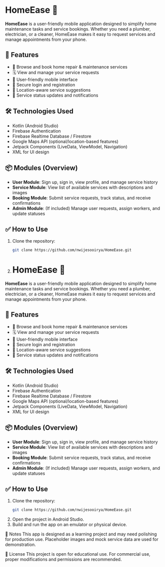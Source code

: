 # HomeEase 🏡

**HomeEase** is a user-friendly mobile application designed to simplify home maintenance tasks and service bookings. Whether you need a plumber, electrician, or a cleaner, HomeEase makes it easy to request services and manage appointments from your phone.

## 🚀 Features

- 🔧 Browse and book home repair & maintenance services
- 🗓 View and manage your service requests
- 📱 User-friendly mobile interface
- 🔐 Secure login and registration
- 📍 Location-aware service suggestions
- 💬 Service status updates and notifications

## 🛠 Technologies Used

- Kotlin (Android Studio)
- Firebase Authentication
- Firebase Realtime Database / Firestore
- Google Maps API (optional/location-based features)
- Jetpack Components (LiveData, ViewModel, Navigation)
- XML for UI design

## 📦 Modules (Overview)

- **User Module**: Sign up, sign in, view profile, and manage service history
- **Service Module**: View list of available services with descriptions and images
- **Booking Module**: Submit service requests, track status, and receive confirmations
- **Admin Module**: (If included) Manage user requests, assign workers, and update statuses

## ✅ How to Use

1. Clone the repository:
   ```bash
   git clone https://github.com/nwijesooirya/HomeEase.git
2. # HomeEase 🏡

**HomeEase** is a user-friendly mobile application designed to simplify home maintenance tasks and service bookings. Whether you need a plumber, electrician, or a cleaner, HomeEase makes it easy to request services and manage appointments from your phone.

## 🚀 Features

- 🔧 Browse and book home repair & maintenance services
- 🗓 View and manage your service requests
- 📱 User-friendly mobile interface
- 🔐 Secure login and registration
- 📍 Location-aware service suggestions
- 💬 Service status updates and notifications

## 🛠 Technologies Used

- Kotlin (Android Studio)
- Firebase Authentication
- Firebase Realtime Database / Firestore
- Google Maps API (optional/location-based features)
- Jetpack Components (LiveData, ViewModel, Navigation)
- XML for UI design

## 📦 Modules (Overview)

- **User Module**: Sign up, sign in, view profile, and manage service history
- **Service Module**: View list of available services with descriptions and images
- **Booking Module**: Submit service requests, track status, and receive confirmations
- **Admin Module**: (If included) Manage user requests, assign workers, and update statuses

## ✅ How to Use

1. Clone the repository:
   ```bash
   git clone https://github.com/nwijesooirya/HomeEase.git
2. Open the project in Android Studio.
3. Build and run the app on an emulator or physical device.

🔐 Notes
This app is designed as a learning project and may need polishing for production use.
Placeholder images and mock service data are used for demonstration.

📌 License
This project is open for educational use. For commercial use, proper modifications and permissions are recommended.
